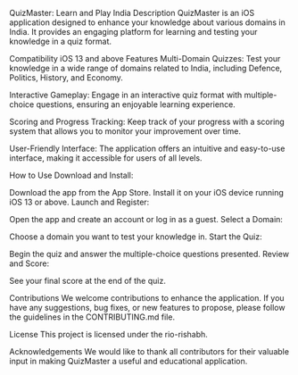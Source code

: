 QuizMaster: Learn and Play India
Description
QuizMaster is an iOS application designed to enhance your knowledge about various domains in India. It provides an engaging platform for learning and testing your knowledge in a quiz format.

Compatibility
iOS 13 and above
Features
Multi-Domain Quizzes: Test your knowledge in a wide range of domains related to India, including Defence, Politics, History, and Economy.

Interactive Gameplay: Engage in an interactive quiz format with multiple-choice questions, ensuring an enjoyable learning experience.

Scoring and Progress Tracking: Keep track of your progress with a scoring system that allows you to monitor your improvement over time.

User-Friendly Interface: The application offers an intuitive and easy-to-use interface, making it accessible for users of all levels.

How to Use
Download and Install:

Download the app from the App Store.
Install it on your iOS device running iOS 13 or above.
Launch and Register:

Open the app and create an account or log in as a guest.
Select a Domain:

Choose a domain you want to test your knowledge in.
Start the Quiz:

Begin the quiz and answer the multiple-choice questions presented.
Review and Score:

See your final score at the end of the quiz.

Contributions
We welcome contributions to enhance the application. If you have any suggestions, bug fixes, or new features to propose, please follow the guidelines in the CONTRIBUTING.md file.

License
This project is licensed under the rio-rishabh.

Acknowledgements
We would like to thank all contributors for their valuable input in making QuizMaster a useful and educational application.
